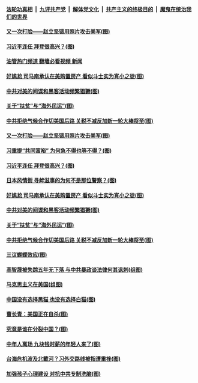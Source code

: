 ####  [法轮功真相](../../../../basic/blob/master/README.md?t=08171431) &nbsp;|&nbsp; [九评共产党](../../../../9ping.md/blob/master/README.md?t=08171431) &nbsp;|&nbsp; [解体党文化](../../../../jtdwh.md/blob/master/README.md?t=08171431)  &nbsp;|&nbsp; [共产主义的终极目的](../../../../gczydzjmd.md/blob/master/README.md?t=08171431) &nbsp;|&nbsp; [魔鬼在统治我们的世界](../../../../mgztzwmdsj.md/blob/master/README.md?t=08171431) 

#### [又一次打脸——赵立坚错用照片攻击美军(图)](../pages/p4/1014463.md?t=08171431) 

#### [习近平连任 拜登很高兴？(图)](../pages/p4/1014488.md?t=08171431) 

#### [油管热门频道 翻墙必看视频 新闻](http://45.76.130.85:81/youtube.html?08171431)

#### [好尴尬 司马南承认在美购置房产 看似斗士实为宵小之徒(图)](../pages/p4/1014486.md?t=08171431) 

#### [中共对美的间谍和黑客活动频繁猖獗(图)](../pages/p4/1013823.md?t=08171431) 

#### [关于“扶贫”与“海外民运”(图)](../pages/p4/1014440.md?t=08171431) 

#### [中共拒绝气候合作切美国后路 关税不减反加新一轮大棒将至(图)](../pages/p4/1014396.md?t=08171431) 

#### [又一次打脸——赵立坚错用照片攻击美军(图)](../pages/p4/1014463.md?t=08171431) 

#### [习重提“共同富裕” 为何急不得也等不得？(图)](../pages/p4/1014494.md?t=08171431) 

#### [习近平连任 拜登很高兴？(图)](../pages/p4/1014488.md?t=08171431) 

#### [日本风情街 寻衅滋事的为何不是那位警察？(图)](../pages/p4/1014493.md?t=08171431) 

#### [好尴尬 司马南承认在美购置房产 看似斗士实为宵小之徒(图)](../pages/p4/1014486.md?t=08171431) 

#### [中共对美的间谍和黑客活动频繁猖獗(图)](../pages/p4/1013823.md?t=08171431) 


#### [关于“扶贫”与“海外民运”(图)](../pages/p4/1014440.md?t=08171431) 

#### [中共拒绝气候合作切美国后路 关税不减反加新一轮大棒将至(图)](../pages/p4/1014396.md?t=08171431) 

#### [三议蝴蝶效应(图)](../pages/p4/1014413.md?t=08171431) 

#### [高智晟被失踪五年无下落 与中共暴政谈法律何其讽刺(组图)](../pages/p4/1014410.md?t=08171431) 

#### [马克思主义在美国(组图)](../pages/p4/1014409.md?t=08171431) 

#### [中国没有选择黑猫 也没有选择白猫(图)](../pages/p4/1014398.md?t=08171431) 

#### [曹长青：美国正在自杀(图)](../pages/p4/1014399.md?t=08171431) 

#### [究竟是谁在分裂中国？(图)](../pages/p4/1014348.md?t=08171431) 

#### [中年人离场 九块钱时薪的年轻人来了(图)](../pages/p4/1014345.md?t=08171431) 

#### [台海危机波及北戴河？习外交路线被指遭重挫(图)](../pages/p4/1014314.md?t=08171431) 

#### [加强孩子心理建设 对抗中共专制洗脑(图)](../pages/p4/1014315.md?t=08171431) 



<img src='http://gfw-breaker.win/goodnews/indexes/p4.md' width='0px' height='0px'/>
